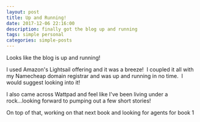 ```yaml
---
layout: post
title: Up and Running!
date: 2017-12-06 22:16:00
description: finally got the blog up and running
tags: simple personal
categories: simple-posts
---
```


Looks like the blog is up and running!

I used Amazon's Lightsail offering and it was a breeze!  I coupled it all with my Namecheap domain registrar and was up and running in no time.  I would suggest looking into it!

I also came across Wattpad and feel like I've been living under a rock...looking forward to pumping out a few short stories!

On top of that, working on that next book and looking for agents for book 1
